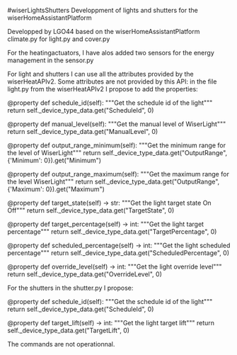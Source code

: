 #wiserLightsShutters
  Developpment of lights and shutters for the wiserHomeAssistantPlatform

Developped by LGO44
based on  the wiserHomeAssistantPlatform
climate.py for light.py and cover.py 

For the heatingactuators, I have alos added two sensors for the energy management in the sensor.py


For light and shutters I can use all the attributes provided by the wiserHeatAPIv2.
Some attributes are not provided by this API:
 in the file light.py from the wiserHeatAPIv2 I propose to add the properties: 

@property
def schedule_id(self):
    """Get the schedule id of the light"""
    return self._device_type_data.get("ScheduleId", 0) 
 
@property
def manual_level(self):
    """Get the manual level of WiserLight"""
    return self._device_type_data.get("ManualLevel", 0)
    
@property
def output_range_minimum(self):
    """Get the minimum range for the level of WiserLight"""
    return self._device_type_data.get("OutputRange", {'Minimum': 0}).get("Minimum")
    
@property
def output_range_maximum(self):
    """Get the maximum range for the level WiserLight"""
    return self._device_type_data.get("OutputRange", {'Maximum': 0}).get("Maximum")
    
@property
def target_state(self) -> str:
    """Get the light target state On Off"""
    return self._device_type_data.get("TargetState", 0)
    
@property
def target_percentage(self) -> int:
    """Get the light target percentage"""
    return self._device_type_data.get("TargetPercentage", 0)
    
@property
def scheduled_percentage(self) -> int:
    """Get the light scheduled percentage"""
    return self._device_type_data.get("ScheduledPercentage", 0)
    
@property
def override_level(self) -> int:
    """Get the light override level"""
    return self._device_type_data.get("OverrideLevel", 0) 
	
	
For the shutters in the shutter.py I propose:

@property
def schedule_id(self):
    """Get the schedule id of the light"""
    return self._device_type_data.get("ScheduleId", 0)

@property
def target_lift(self) -> int:
    """Get the light target lift"""
    return self._device_type_data.get("TargetLift", 0)	


The commands are not operationnal.
	
